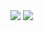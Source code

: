 <img src="https://github-readme-stats.vercel.app/api?username=MiooDev&theme=tokyonight" />

<img src="https://github-readme-stats.vercel.app/api/top-langs/?username=MiooDev&layout=tokyonight" />
